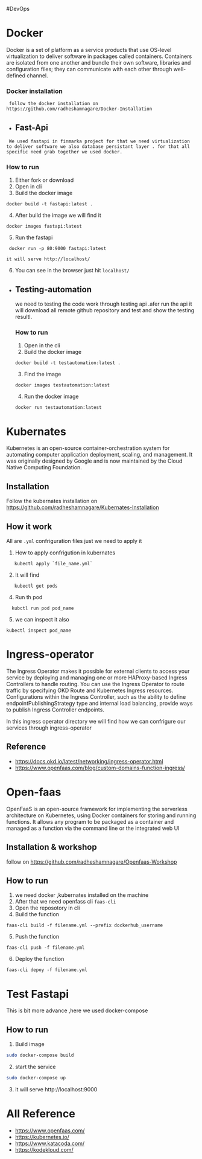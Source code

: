 #DevOps

# Docker 
  Docker is a set of platform as a service products that use OS-level virtualization to deliver software in packages called containers. Containers are isolated from one another and bundle their own software, libraries and configuration files; they can communicate with each other through well-defined channel.
  
  ### Docker installation
     follow the docker installation on https://github.com/radheshamnagare/Docker-Installation
 - ## Fast-Api
  `
    We used fastapi in finmarka project for that we need virtualization to deliver software we also database persistant layer .
    for that all specific need grab together we used docker.`
 
 ### How to run
  1. Either fork or download
  2. Open in cli
  3. Build the docker image
  ```
  docker build -t fastapi:latest .
  ```
  4. After build the image we will find it
   ```
   docker images fastapi:latest
   ```
  5. Run the fastapi
  ```
   docker run -p 80:9000 fastapi:latest
   ```
    it will serve http://localhost/
   
  6. You can see in the browser just hit `localhost/`
     

- ## Testing-automation
   we need to testing the code work through testing api .afer run the api it will download all remote github repository and test and show the testing resultl.
   
   ### How to run
   
   1.  Open in the cli
   2.  Build the docker image 
     ```
     docker build -t testautomation:latest .
     ```
   3.  Find the image
    ```
    docker images testautomation:latest
    ```
   4.  Run the docker image
    ```
    docker run testautomation:latest
    ```
   
   
 # Kubernates 
 Kubernetes is an open-source container-orchestration system for automating computer application deployment, scaling, and management.
 It was originally designed by Google and is now maintained by the Cloud Native Computing Foundation.
 
 ## Installation
   Follow the kubernates installation on https://github.com/radheshamnagare/Kubernates-Installation
   
 ##  How it work
   All are `.yml` confriguration files just we need to apply it
   
   1. How to apply confrigution in kubernates
   ```
      kubectl apply `file_name.yml`
   ``` 
   2. It will find
   ```
      kubectl get pods
   ```
     
   4. Run th pod
   ```
     kubctl run pod pod_name
   ```
     
   5. we can inspect it also
   
   ```
   kubectl inspect pod_name
   ```
   
   
   
   
 # Ingress-operator
 The Ingress Operator makes it possible for external clients to access your service by deploying and managing one or more HAProxy-based Ingress Controllers to handle routing. You can use the Ingress Operator to route traffic by specifying OKD Route and Kubernetes Ingress resources. Configurations within the Ingress Controller, such as the ability to define endpointPublishingStrategy type and internal load balancing, provide ways to publish Ingress Controller endpoints.
 
 In this ingress operator directory we will find how we can confrigure our services through ingress-operator
 
 ## Reference
  - https://docs.okd.io/latest/networking/ingress-operator.html
  - https://www.openfaas.com/blog/custom-domains-function-ingress/
  
   
 # Open-faas
 OpenFaaS is an open-source framework for implementing the serverless architecture on Kubernetes, using Docker containers for storing and running functions. It allows any program to be packaged as a container and managed as a function via the command line or the integrated web UI
 
 ## Installation & workshop
  follow on https://github.com/radheshamnagare/Openfaas-Workshop
  
## How to run
1. we need docker ,kubernates installed on the machine
2. After that we need openfass cli `faas-cli`
3. Open the reposotory in cli
4. Build the function
```
faas-cli build -f filename.yml --prefix dockerhub_username
```
5. Push the function
```
faas-cli push -f filename.yml
```
6. Deploy the function
```
faas-cli depoy -f filename.yml
```

   
 # Test Fastapi
This is bit more advance ,here we used docker-compose

## How to run
1. Build image

```bash 
sudo docker-compose build
```
2. start the service
```bash 
sudo docker-compose up
```
3. it will serve http://localhost:9000



# All Reference
- https://www.openfaas.com/
- https://kubernetes.io/
- https://www.katacoda.com/
- https://kodekloud.com/


